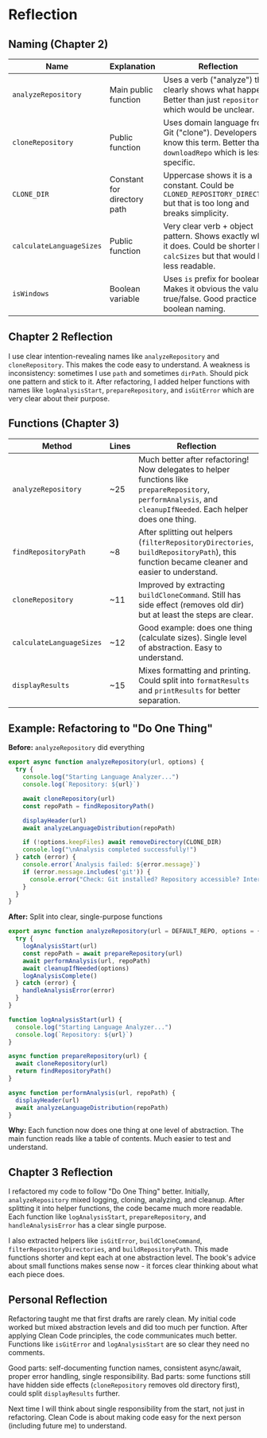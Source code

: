 # Reflection

## Naming (Chapter 2)
| Name | Explanation | Reflection |
|------|-------------|------------|
| `analyzeRepository` | Main public function | Uses a verb ("analyze") that clearly shows what happens. Better than just `repository()` which would be unclear. |
| `cloneRepository` | Public function | Uses domain language from Git ("clone"). Developers know this term. Better than `downloadRepo` which is less specific. |
| `CLONE_DIR` | Constant for directory path | Uppercase shows it is a constant. Could be `CLONED_REPOSITORY_DIRECTORY` but that is too long and breaks simplicity. |
| `calculateLanguageSizes` | Public function | Very clear verb + object pattern. Shows exactly what it does. Could be shorter like `calcSizes` but that would be less readable. |
| `isWindows` | Boolean variable | Uses `is` prefix for booleans. Makes it obvious the value is true/false. Good practice for boolean naming. |

## Chapter 2 Reflection
I use clear intention-revealing names like `analyzeRepository` and `cloneRepository`. This makes the code easy to understand. A weakness is inconsistency: sometimes I use `path` and sometimes `dirPath`. Should pick one pattern and stick to it. After refactoring, I added helper functions with names like `logAnalysisStart`, `prepareRepository`, and `isGitError` which are very clear about their purpose.

## Functions (Chapter 3)
| Method | Lines | Reflection |
|--------|-------|------------|
| `analyzeRepository` | ~25 | Much better after refactoring! Now delegates to helper functions like `prepareRepository`, `performAnalysis`, and `cleanupIfNeeded`. Each helper does one thing. |
| `findRepositoryPath` | ~8 | After splitting out helpers (`filterRepositoryDirectories`, `buildRepositoryPath`), this function became cleaner and easier to understand. |
| `cloneRepository` | ~11 | Improved by extracting `buildCloneCommand`. Still has side effect (removes old dir) but at least the steps are clear. |
| `calculateLanguageSizes` | ~12 | Good example: does one thing (calculate sizes). Single level of abstraction. Easy to understand. |
| `displayResults` | ~15 | Mixes formatting and printing. Could split into `formatResults` and `printResults` for better separation. |

## Example: Refactoring to "Do One Thing"

**Before:** `analyzeRepository` did everything

```javascript
export async function analyzeRepository(url, options) {
  try {
    console.log("Starting Language Analyzer...")
    console.log(`Repository: ${url}`)

    await cloneRepository(url)
    const repoPath = findRepositoryPath()

    displayHeader(url)
    await analyzeLanguageDistribution(repoPath)

    if (!options.keepFiles) await removeDirectory(CLONE_DIR)
    console.log("\nAnalysis completed successfully!")
  } catch (error) {
    console.error(`Analysis failed: ${error.message}`)
    if (error.message.includes('git')) {
      console.error("Check: Git installed? Repository accessible? Internet connection?")
    }
  }
}
```

**After:** Split into clear, single-purpose functions

```javascript
export async function analyzeRepository(url = DEFAULT_REPO, options = {}) {
  try {
    logAnalysisStart(url)
    const repoPath = await prepareRepository(url)
    await performAnalysis(url, repoPath)
    await cleanupIfNeeded(options)
    logAnalysisComplete()
  } catch (error) {
    handleAnalysisError(error)
  }
}

function logAnalysisStart(url) {
  console.log("Starting Language Analyzer...")
  console.log(`Repository: ${url}`)
}

async function prepareRepository(url) {
  await cloneRepository(url)
  return findRepositoryPath()
}

async function performAnalysis(url, repoPath) {
  displayHeader(url)
  await analyzeLanguageDistribution(repoPath)
}
```

**Why:** Each function now does one thing at one level of abstraction. The main function reads like a table of contents. Much easier to test and understand.

## Chapter 3 Reflection
I refactored my code to follow "Do One Thing" better. Initially, `analyzeRepository` mixed logging, cloning, analyzing, and cleanup. After splitting it into helper functions, the code became much more readable. Each function like `logAnalysisStart`, `prepareRepository`, and `handleAnalysisError` has a clear single purpose.

I also extracted helpers like `isGitError`, `buildCloneCommand`, `filterRepositoryDirectories`, and `buildRepositoryPath`. This made functions shorter and kept each at one abstraction level. The book's advice about small functions makes sense now - it forces clear thinking about what each piece does.

## Personal Reflection
Refactoring taught me that first drafts are rarely clean. My initial code worked but mixed abstraction levels and did too much per function. After applying Clean Code principles, the code communicates much better. Functions like `isGitError` and `logAnalysisStart` are so clear they need no comments.

Good parts: self-documenting function names, consistent async/await, proper error handling, single responsibility. Bad parts: some functions still have hidden side effects (`cloneRepository` removes old directory first), could split `displayResults` further.

Next time I will think about single responsibility from the start, not just in refactoring. Clean Code is about making code easy for the next person (including future me) to understand.